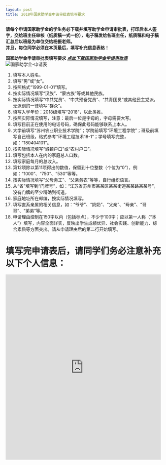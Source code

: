 ```yaml
--- 
layout: post
title: 2018年国家助学金申请审批表填写要求
---
```


**请每个申请国家助学金的学生务必下载并填写助学金申请审批表，打印后本人签字，交给班主任审核（纸质稿一式一份），电子稿发给各班主任，纸质稿和电子稿汇总后以班级为单位交给杨振老师。**    
**并且，每位同学必须在本页最后，填写补充信息表格！**    

<!--more-->

**国家助学金申请审批表填写要求**
[***点此下载国家助学金申请审批表***](https://share.weiyun.com/5EV4gVZ)    
![国家助学金-申请表](https://zhenyangleo.github.io/post-image/20181015-%E5%9B%BD%E5%AE%B6%E5%8A%A9%E5%AD%A6%E9%87%91-%E7%94%B3%E8%AF%B7%E8%A1%A8.jpg)    

1. 填写本人姓名。
2. 填写“男”或“女”。
3. 按照格式“1999-01-01”填写。
4. 按实际情况填写“汉族”、“蒙古族”等或其他民族。
5. 按实际情况填写“中共党员”、“中共预备党员”、“共青团员”或其他民主党派，无派别的一律填写“群众”。
6. 填写入学年份：2018级填写“2018”，以此类推。
7. 按照实际情况填写，注意：最后一位是字母的，字母需要大写。
8. 填写目前正在使用的电话号码，确保此号码能够联系上本人。
9. 大学前填写“苏州农业职业技术学院”；学院前填写“环境工程学院”；班级前填写自己班级，格式参考“环境工程技术18-1”；学号填写完整，如：“180404101”。
10. 按实际情况填写“城镇户口”或“农村户口”。
11. 填写包括本人在内的家庭总人口数。
12. 填写家庭每月的总收入。
13. 第12项除以第11项得出的数值，保留到十位整数（个位为“0”），例如：“1000”、“750”、“530”等等。
14. 按实际情况填写“父母务工”、“父亲务农”等等，自行组织语言。
15. 从“省”填写到“门牌号”，如：“江苏省苏州市某某区某某街道某某路某某号”，没有门牌的至少精确到街道。
16. 家庭地址所在邮编，按实际情况填写。
17. 填写直系亲属的相关信息，如：“爷爷”、“奶奶”、“父亲”、“母亲”、“哥哥”、“弟弟”等。
18. 申请理由控制在150字以内（包括标点），不少于100字；应以第一人称（“本人”）填写，内容全面详实，反映出学生成绩优异、社会实践、创新能力、综合素质等方面突出。请从申请理由后的第二行开始填写。


# 填写完申请表后，请同学们务必注意补充以下个人信息：    

<iframe height="600" allowTransparency="true" style="width:100%;border:none;overflow:auto;" frameborder="0" src="http://zhenyang.mikecrm.com/4u0fr8v"> </iframe>

